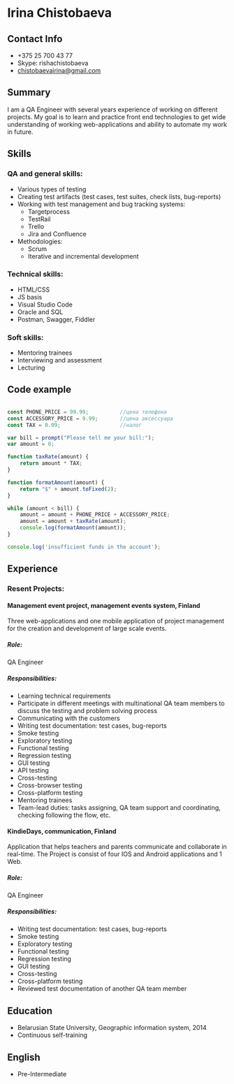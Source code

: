 # Irina Chistobaeva

## Contact Info
* +375 25 700 43 77
* Skype: rishachistobaeva
* chistobaevairina@gmail.com

## Summary
I am a QA Engineer with several years experience of working on different projects. My goal is to learn and practice front end technologies to get wide understanding of working web-applications and ability to automate my work in future.

## Skills

### QA and general skills:
- Various types of testing
- Creating test artifacts (test cases, test suites, check lists, bug-reports)
- Working with test management and bug tracking systems:
  - Targetprocess
  - TestRail
  - Trello 
  - Jira and Confluence
- Methodologies:
  - Scrum
  - Iterative and incremental development

### Technical skills:
- HTML/CSS
- JS basis
- Visual Studio Code
- Oracle and SQL
- Postman, Swagger, Fiddler

### Soft skills:
- Mentoring trainees
- Interviewing and assessment
- Lecturing

## Code example
```javascript

const PHONE_PRICE = 99.99;          //цена телефона
const ACCESSORY_PRICE = 9.99;       //цена аксессуара
const TAX = 0.09;                   //налог

var bill = prompt("Please tell me your bill:");
var amount = 0;

function taxRate(amount) {
    return amount * TAX;
}

function formatAmount(amount) {
    return "$" + amount.toFixed(2);
}

while (amount < bill) {
    amount = amount + PHONE_PRICE + ACCESSORY_PRICE;
    amount = amount + taxRate(amount);
    console.log(formatAmount(amount));
}

console.log('insufficient funds in the account');

```
## Experience 

### Resent Projects:

#### Management event project, management events system, Finland
Three web-applications and one mobile application of project management for the creation and development of large scale events. 
##### Role: 
QA Engineer
##### Responsibilities: 
* Learning technical requirements
* Participate in different meetings with multinational QA team members to discuss the testing and problem solving process
* Communicating with the customers
* Writing test documentation: test cases, bug-reports
* Smoke testing
* Exploratory testing
* Functional testing
* Regression testing
* GUI testing
* API testing
* Cross-testing
* Cross-browser testing
* Cross-platform testing
* Mentoring trainees
* Team-lead duties: tasks assigning, QA team support and coordinating, checking following the flow, etc.

#### KindieDays, communication, Finland 
Application that helps teachers and parents communicate and collaborate in real-time. The Project is consist of four IOS and Android applications and 1 Web. 
##### Role: 
QA Engineer
##### Responsibilities: 
* Writing test documentation: test cases, bug-reports
* Smoke testing
* Exploratory testing
* Functional testing
* Regression testing
* GUI testing
* Cross-testing
* Cross-platform testing
* Reviewed test documentation of another QA team member

## Education 
* Belarusian State University, Geographic information system, 2014
* Continuous self-training 

## English 
* Pre-Intermediate